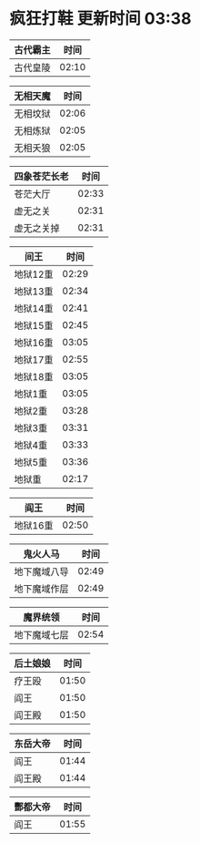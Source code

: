 # 疯狂打鞋 更新时间 03:38

| 古代霸主   | 时间    |
|--------|-------|
| 古代皇陵 | 02:10 |

| 无相天魔   | 时间    |
|--------|-------|
| 无相坟狱 | 02:06 |
| 无相炼狱 | 02:05 |
| 无相夭狼 | 02:05 |

| 四象苍茫长老   | 时间    |
|--------|-------|
| 苍茫大厅 | 02:33 |
| 虚无之关 | 02:31 |
| 虚无之关掉 | 02:31 |

| 间王   | 时间    |
|--------|-------|
| 地狱12重 | 02:29 |
| 地狱13重 | 02:34 |
| 地狱14重 | 02:41 |
| 地狱15重 | 02:45 |
| 地狱16重 | 03:05 |
| 地狱17重 | 02:55 |
| 地狱18重 | 03:05 |
| 地狱1重 | 03:05 |
| 地狱2重 | 03:28 |
| 地狱3重 | 03:31 |
| 地狱4重 | 03:33 |
| 地狱5重 | 03:36 |
| 地狱重 | 02:17 |

| 阎王   | 时间    |
|--------|-------|
| 地狱16重 | 02:50 |

| 鬼火人马   | 时间    |
|--------|-------|
| 地下魔域八导 | 02:49 |
| 地下魔域作层 | 02:49 |

| 魔界统领   | 时间    |
|--------|-------|
| 地下魔域七层 | 02:54 |

| 后土娘娘   | 时间    |
|--------|-------|
| 疗王殴 | 01:50 |
| 阎王 | 01:50 |
| 阎王殿 | 01:50 |

| 东岳大帝   | 时间    |
|--------|-------|
| 阎王 | 01:44 |
| 阎王殿 | 01:44 |

| 酆都大帝   | 时间    |
|--------|-------|
| 阎王 | 01:55 |